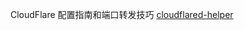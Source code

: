 CloudFlare 配置指南和端口转发技巧
[cloudflared-helper](https://github.com/wlabbyflower/cloudflared-helper/blob/main/cloudflared-helper.md)
